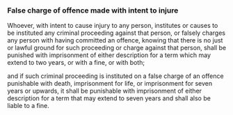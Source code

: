 ### False charge of offence made with intent to injure

Whoever, with intent to cause injury to any person, institutes or causes to be instituted any criminal proceeding against that person, or falsely charges any person with having committed an offence, knowing that there is no just or lawful ground for such proceeding or charge against that person, shall be punished with imprisonment of either description for a term which may extend to two years, or with a fine, or with both;

and if such criminal proceeding is instituted on a false charge of an offence punishable with death, imprisonment for life, or imprisonment for seven years or upwards, it shall be punishable with imprisonment of either description for a term that may extend to seven years and shall also be liable to a fine.

